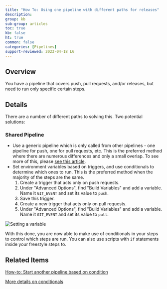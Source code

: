 ```yaml
---
title: "How To: Using one pipeline with different paths for releases"
description: 
group: kb
sub-group: articles
toc: true
kb: false
ht: true
common: false
categories: [Pipelines]
support-reviewed: 2023-04-18 LG
---
```


## Overview

You have a pipeline that covers push, pull requests, and/or releases, but need to run only specific certain steps.

## Details

There are a number of different paths to solving this. Two potential solutions:

### Shared Pipeline

* Use a generic pipeline which is only called from other pipelines - one pipeline for push, one for pull requests, etc. This is the preferred method where there are numerous differences and only a small overlap. To see more of this, please [see this article]({{site.baseurl}}/docs/kb/articles/start-another-pipeline-based-on-condition/).
* Set environment variables based on triggers, and use conditionals to determine which ones to run. This is the preferred method when the majority of the steps are the same.
  1. Create a trigger that acts only on push requests.
  2. Under "Advanced Options", find "Build Variables" and add a variable. Name it `GIT_EVENT` and set its value to `push`.
  3. Save this trigger.
  4. Create a new trigger that acts only on pull requests.
  5. Under "Advanced Options", find "Build Variables" and add a variable. Name it `GIT_EVENT` and set its value to `pull`.

![Setting a variable]({{site.baseurl}}/images/troubleshooting/set-variable.png)

With this done, you are now able to make use of conditionals in your steps to control which steps are run. You can also use scripts with `if` statements inside your freestyle steps to.

## Related Items

[How-to: Start another pipeline based on condition]({{site.baseurl}}/docs/kb/articles/start-another-pipeline-based-on-condition/)

[More details on conditionals]({{site.baseurl}}/docs/pipelines/conditional-execution-of-steps/)
